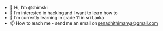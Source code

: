 - 👋 Hi, I’m @chimski
- 👀 I’m interested in hacking and I want to learn how to
- 🌱 I’m currently learning in grade 11 in sri Lanka
- 📫 How to reach me - send me an email on senadhithimanya@gmail.com
